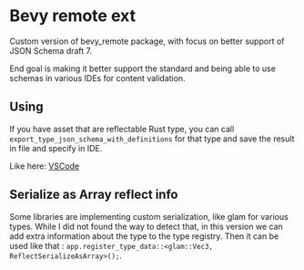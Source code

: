 # Bevy remote ext

Custom version of bevy_remote package, with focus on better support of JSON Schema draft 7.

End goal is making it better support the standard and being able to use schemas in various IDEs for content validation.


## Using

If you have asset that are reflectable Rust type, you can call `export_type_json_schema_with_definitions` for that type and save the result in file and specify in IDE.

Like here: [VSCode](https://code.visualstudio.com/docs/languages/json#_mapping-to-a-schema-in-the-workspace)

## Serialize as Array reflect info

Some libraries are implementing custom serialization, like glam for various types. While I did not found the way to detect that, in this version we can add extra information about the type to the type registry.
Then it can be used like that : `app.register_type_data::<glam::Vec3, ReflectSerializeAsArray>();`.
